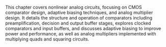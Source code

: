 This chapter covers nonlinear analog circuits, focusing on CMOS comparator design, adaptive biasing techniques, and analog multiplier design. It details the structure and operation of comparators including preamplification, decision and output buffer stages, explores clocked comparators and input buffers, and discusses adaptive biasing to improve power and performance, as well as analog multipliers implemented with multiplying quads and squaring circuits.
